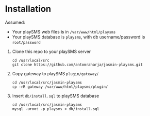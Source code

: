 # Installation

Assumed:

- Your playSMS web files is in `/var/www/html/playsms`
- Your playSMS database is `playsms`, with db username/password is `root/password`

1. Clone this repo to your playSMS server

   ```
   cd /usr/local/src
   git clone https://github.com/antonraharja/jasmin-playsms.git
   ```

2. Copy gateway to playSMS `plugin/gateway/`

   ```
   cd /usr/local/src/jasmin-playsms
   cp -rR gateway /var/www/html/playsms/plugin/
   ```

3. Insert `db/install.sql` to playSMS database

   ```
   cd /usr/local/src/jasmin-playsms
   mysql -uroot -p playsms < db/install.sql
   ```
